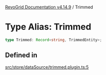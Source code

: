 [RevoGrid Documentation v4.14.9](README.md) / Trimmed

# Type Alias: Trimmed

```ts
type Trimmed: Record<string, TrimmedEntity>;
```

## Defined in

[src/store/dataSource/trimmed.plugin.ts:5](https://github.com/revolist/revogrid/blob/6c3c52a081bcade371a3f5576e4e5805c6bbce5c/src/store/dataSource/trimmed.plugin.ts#L5)
